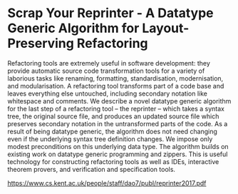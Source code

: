 # Scrap Your Reprinter - A Datatype Generic Algorithm for Layout-Preserving Refactoring

Refactoring tools are extremely useful in software development:
they provide automatic source code transformation tools for a variety
of laborious tasks like renaming, formatting, standardisation,
modernisation, and modularisation. A refactoring tool transforms
part of a code base and leaves everything else untouched, including
secondary notation like whitespace and comments. We describe a
novel datatype generic algorithm for the last step of a refactoring
tool – the reprinter – which takes a syntax tree, the original source
file, and produces an updated source file which preserves secondary
notation in the untransformed parts of the code. As a result of being
datatype generic, the algorithm does not need changing even
if the underlying syntax tree definition changes. We impose only
modest preconditions on this underlying data type. The algorithm
builds on existing work on datatype generic programming and zippers.
This is useful technology for constructing refactoring tools
as well as IDEs, interactive theorem provers, and verification and
specification tools.

https://www.cs.kent.ac.uk/people/staff/dao7/publ/reprinter2017.pdf

